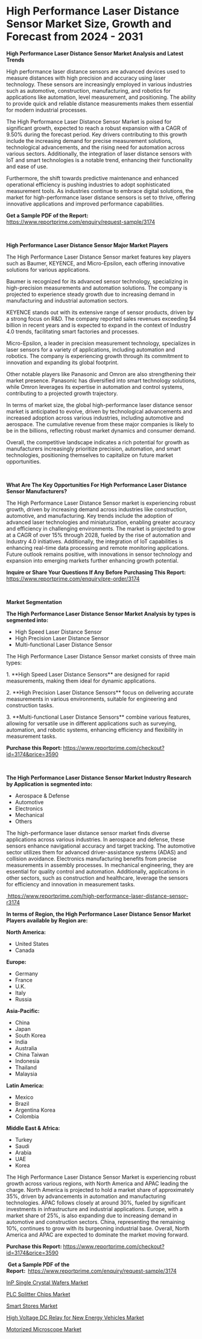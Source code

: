 <p><h1>High Performance Laser Distance Sensor Market Size, Growth and Forecast from 2024 - 2031</h1></p><p><strong>High Performance Laser Distance Sensor Market Analysis and Latest Trends</strong></p>
<p><p>High performance laser distance sensors are advanced devices used to measure distances with high precision and accuracy using laser technology. These sensors are increasingly employed in various industries such as automotive, construction, manufacturing, and robotics for applications like automation, level measurement, and positioning. The ability to provide quick and reliable distance measurements makes them essential for modern industrial processes.</p><p>The High Performance Laser Distance Sensor Market is poised for significant growth, expected to reach a robust expansion with a CAGR of 9.50% during the forecast period. Key drivers contributing to this growth include the increasing demand for precise measurement solutions, technological advancements, and the rising need for automation across various sectors. Additionally, the integration of laser distance sensors with IoT and smart technologies is a notable trend, enhancing their functionality and ease of use. </p><p>Furthermore, the shift towards predictive maintenance and enhanced operational efficiency is pushing industries to adopt sophisticated measurement tools. As industries continue to embrace digital solutions, the market for high-performance laser distance sensors is set to thrive, offering innovative applications and improved performance capabilities.</p></p>
<p><strong>Get a Sample PDF of the Report:&nbsp;</strong> <a href="https://www.reportprime.com/enquiry/request-sample/3174">https://www.reportprime.com/enquiry/request-sample/3174</a></p>
<p>&nbsp;</p>
<p><strong>High Performance Laser Distance Sensor Major Market Players</strong></p>
<p><p>The High Performance Laser Distance Sensor market features key players such as Baumer, KEYENCE, and Micro-Epsilon, each offering innovative solutions for various applications. </p><p>Baumer is recognized for its advanced sensor technology, specializing in high-precision measurements and automation solutions. The company is projected to experience steady growth due to increasing demand in manufacturing and industrial automation sectors. </p><p>KEYENCE stands out with its extensive range of sensor products, driven by a strong focus on R&D. The company reported sales revenues exceeding $4 billion in recent years and is expected to expand in the context of Industry 4.0 trends, facilitating smart factories and processes.</p><p>Micro-Epsilon, a leader in precision measurement technology, specializes in laser sensors for a variety of applications, including automation and robotics. The company is experiencing growth through its commitment to innovation and expanding its global footprint.</p><p>Other notable players like Panasonic and Omron are also strengthening their market presence. Panasonic has diversified into smart technology solutions, while Omron leverages its expertise in automation and control systems, contributing to a projected growth trajectory.</p><p>In terms of market size, the global high-performance laser distance sensor market is anticipated to evolve, driven by technological advancements and increased adoption across various industries, including automotive and aerospace. The cumulative revenue from these major companies is likely to be in the billions, reflecting robust market dynamics and consumer demand. </p><p>Overall, the competitive landscape indicates a rich potential for growth as manufacturers increasingly prioritize precision, automation, and smart technologies, positioning themselves to capitalize on future market opportunities.</p></p>
<p>&nbsp;</p>
<p><strong>What Are The Key Opportunities For High Performance Laser Distance Sensor Manufacturers?</strong></p>
<p><p>The High Performance Laser Distance Sensor market is experiencing robust growth, driven by increasing demand across industries like construction, automotive, and manufacturing. Key trends include the adoption of advanced laser technologies and miniaturization, enabling greater accuracy and efficiency in challenging environments. The market is projected to grow at a CAGR of over 15% through 2028, fueled by the rise of automation and Industry 4.0 initiatives. Additionally, the integration of IoT capabilities is enhancing real-time data processing and remote monitoring applications. Future outlook remains positive, with innovations in sensor technology and expansion into emerging markets further enhancing growth potential.</p></p>
<p><strong>Inquire or Share Your Questions If Any Before Purchasing This Report:</strong> <a href="https://www.reportprime.com/enquiry/pre-order/3174">https://www.reportprime.com/enquiry/pre-order/3174</a></p>
<p>&nbsp;</p>
<p><strong>Market Segmentation</strong></p>
<p><strong>The High Performance Laser Distance Sensor Market Analysis by types is segmented into:</strong></p>
<p><ul><li>High Speed Laser Distance Sensor</li><li>High Precision Laser Distance Sensor</li><li>Multi-functional Laser Distance Sensor</li></ul></p>
<p><p>The High Performance Laser Distance Sensor market consists of three main types: </p><p>1. **High Speed Laser Distance Sensors** are designed for rapid measurements, making them ideal for dynamic applications. </p><p>2. **High Precision Laser Distance Sensors** focus on delivering accurate measurements in various environments, suitable for engineering and construction tasks. </p><p>3. **Multi-functional Laser Distance Sensors** combine various features, allowing for versatile use in different applications such as surveying, automation, and robotic systems, enhancing efficiency and flexibility in measurement tasks.</p></p>
<p><strong>Purchase this Report:&nbsp;</strong><a href="https://www.reportprime.com/checkout?id=3174&price=3590">https://www.reportprime.com/checkout?id=3174&price=3590</a></p>
<p>&nbsp;</p>
<p><strong>The High Performance Laser Distance Sensor Market Industry Research by Application is segmented into:</strong></p>
<p><ul><li>Aerospace & Defense</li><li>Automotive</li><li>Electronics</li><li>Mechanical</li><li>Others</li></ul></p>
<p><p>The high-performance laser distance sensor market finds diverse applications across various industries. In aerospace and defense, these sensors enhance navigational accuracy and target tracking. The automotive sector utilizes them for advanced driver-assistance systems (ADAS) and collision avoidance. Electronics manufacturing benefits from precise measurements in assembly processes. In mechanical engineering, they are essential for quality control and automation. Additionally, applications in other sectors, such as construction and healthcare, leverage the sensors for efficiency and innovation in measurement tasks.</p></p>
<p><a href="https://www.reportprime.com/high-performance-laser-distance-sensor-r3174">&nbsp;https://www.reportprime.com/high-performance-laser-distance-sensor-r3174</a></p>
<p><strong>In terms of Region, the High Performance Laser Distance Sensor Market Players available by Region are:</strong></p>
<p>
    <p> <strong> North America: </strong>
        <ul>
            <li>United States</li>
            <li>Canada</li>
        </ul>
        </p> 
    <p> <strong> Europe: </strong>
        <ul>
            <li>Germany</li>
            <li>France</li>
            <li>U.K.</li>
            <li>Italy</li>
            <li>Russia</li>
        </ul>
        </p> 
    <p> <strong> Asia-Pacific: </strong>
        <ul>
            <li>China</li>
            <li>Japan</li>
            <li>South Korea</li>
            <li>India</li>
            <li>Australia</li>
            <li>China Taiwan</li>
            <li>Indonesia</li>
            <li>Thailand</li>
            <li>Malaysia</li>
        </ul>
        </p> 
    <p> <strong> Latin America: </strong>
        <ul>
            <li>Mexico</li>
            <li>Brazil</li>
            <li>Argentina Korea</li>
            <li>Colombia</li>
        </ul>
        </p> 
    <p> <strong> Middle East & Africa: </strong>
        <ul>
            <li>Turkey</li>
            <li>Saudi</li>
            <li>Arabia</li>
            <li>UAE</li>
            <li>Korea</li>
        </ul>
    </p>
    </p>
<p><p>The High Performance Laser Distance Sensor Market is experiencing robust growth across various regions, with North America and APAC leading the charge. North America is projected to hold a market share of approximately 35%, driven by advancements in automation and manufacturing technologies. APAC follows closely at around 30%, fueled by significant investments in infrastructure and industrial applications. Europe, with a market share of 25%, is also expanding due to increasing demand in automotive and construction sectors. China, representing the remaining 10%, continues to grow with its burgeoning industrial base. Overall, North America and APAC are expected to dominate the market moving forward.</p></p>
<p><strong>Purchase this Report: </strong><a href="https://www.reportprime.com/checkout?id=3174&price=3590">https://www.reportprime.com/checkout?id=3174&price=3590</a></p>
<p>&nbsp;<strong>Get a Sample PDF of the Report:&nbsp;&nbsp;</strong><a href="https://www.reportprime.com/enquiry/request-sample/3174">https://www.reportprime.com/enquiry/request-sample/3174</a></p>
<p><strong></strong></p>
<p><p><a href="https://github.com/PeterParrish5/Market-Research-Report-List-6/blob/main/inp-single-crystal-wafers-market.md">InP Single Crystal Wafers Market</a></p><p><a href="https://issuu.com/reportprime-2/docs/plc-splitter-chips-market-size-2030_e21c3dfce52c25">PLC Splitter Chips Market</a></p><p><a href="https://www.linkedin.com/pulse/strategic-market-insights-global-smart-stores-2024-2031-actte?trackingId=p4an%2F7B3RpyG7OHwkpMd3w%3D%3D">Smart Stores Market</a></p><p><a href="https://issuu.com/reportprime-2/docs/high-voltage-dc-relay-for-new-energ_08c0b941adfec5">High Voltage DC Relay for New Energy Vehicles Market</a></p><p><a href="https://www.linkedin.com/pulse/global-perspectives-motorized-microscope-market-trends-gd2df?trackingId=%2B%2B2ZF0ylQeuMDYigDjw2Zg%3D%3D">Motorized Microscope Market</a></p></p>